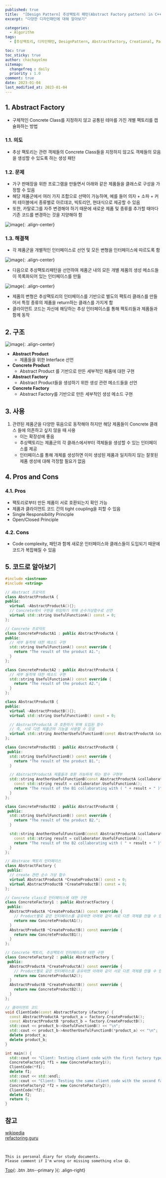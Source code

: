 ```yaml
---
published: true
title:  "[Design Pattern] 추상팩토리 패턴(Abstract Factory pattern) in C++"
excerpt: "다양한 디자인패턴에 대해 알아보기"

categories:
  - Algorithm
tags:
  - [추상팩토리, 디자인패턴, DesignPattern, AbstractFactory, Creational, Pattern]

toc: true
toc_sticky: true
author: chachayelmo
sitemap:
  changefreq : daily
  priority : 1.0
comment: true
date: 2023-01-04
last_modified_at: 2023-01-04
---
```


## 1. Abstract Factory

- 구체적인 Concrete Class를 지정하지 않고 공통된 테마를 가진 개별 팩토리를 캡슐화하는 방법

### 1.1. 의도

- 추상 팩토리는 관련 객체들의 Concrete Class들을 지정하지 않고도 객체들의 모음을 생성할 수 있도록 하는 생성 패턴

### 1.2. 문제

- 가구 판매장을 위한 프로그램을 만들면서 아래와 같은 제품들을 클래스로 구성을 가정할 수 있음
- 해당 제품군에서 여러 가지 조합으로 선택이 가능하며, 예를 들어 의자 + 소파 + 커피 테이블에서 종류별로 아르데코, 빅토리안, 현대식으로 제공할 수 있음
- 또한, 카탈로그를 자주 변경해야 하기 때문에 새로운 제품 및 종류를 추가할 때마다 기존 코드를 변경하는 것을 지양해야 함

![image](https://user-images.githubusercontent.com/23397039/210967569-6af956f1-eda5-43da-b458-a644e53dfb6f.png){: .align-center}

### 1.3. 해결책

- 각 제품군을 개별적인 인터페이스로 선언 및 모든 변형을 인터페이스에 따르도록 함

![image](https://user-images.githubusercontent.com/23397039/210967628-7decbbf8-5680-4c03-9c7a-af8df04da202.png){: .align-center}

- 다음으로 추상팩토리패턴을 선언하여 제품군 내의 모든 개별 제품의 생성 메소드들이 목록화되어 있는 인터페이스를 만듦

![image](https://user-images.githubusercontent.com/23397039/210967696-00279c43-5939-4d7b-b399-efabfd857e8a.png){: .align-center}

- 제품의 변형은 추상팩토리의 인터페이스를 기반으로 별도의 팩토리 클래스를 만들어서 특정 종류의 제품을 return하는 클래스를 가지게 함
- 클라이언트 코드는 자신에 해당하는 추상 인터페이스를 통해 팩토리들과 제품들과 함께 동작

## 2. 구조

![image](https://user-images.githubusercontent.com/23397039/210967757-0591952f-7eea-41e3-9e25-30ebc1a73a65.png){: .align-center}

- **Abstract Product**
    - 제품들을 위한 Interface 선언
- **Concrete Product**
    - Abstract Product 를 기반으로 만든 세부적인 제품에 대한 구현
- **Abstract Factory**
    - Abstract Product들을 생성하기 위한 생성 관련 메소드들을 선언
- **Concrete Factory**
    - Abstract Factory를 기반으로 만든 세부적인 생성 메소드 구현

## 3. 사용

1. 관련된 제품군을 다양한 묶음으로 동작해야 하지만 해당 제품들이 Concrete 클래스 들에 의존하고 싶지 않을 때 사용
    - 이는 확장성에 좋음
    - 추상팩토리는 제품군의 각 클래스에서부터 객체들을 생성할 수 있는 인터페이스를 제공
    - 인터페이스를 통해 개체를 생성하면 이미 생성된 제품과 일치하지 않는 잘못된 제품 생성에 대해 걱정할 필요가 없음

## 4. Pros and Cons

### 4.1. Pros
- 팩토리로부터 만든 제품이 서로 호환되는지 확인 가능
- 제품과 클라이언트 코드 간의 tight coupling을 피할 수 있음
- Single Responsibility Principle
- Open/Closed Principle

### 4.2. Cons
- Code complexity, 패턴과 함께 새로운 인터페이스와 클래스들이 도입되기 때문에 코드가 복잡해질 수 있음

## 5. 코드로 알아보기

```cpp
#include <iostream>
#include <string>

// Abstract 프로덕트
class AbstractProductA {
public:
  virtual ~AbstractProductA(){};
  // Concrete에서 구현을 위임하기 위해 순수가상함수로 선언
  virtual std::string UsefulFunctionA() const = 0;
};

// Concrete 프로덕트
class ConcreteProductA1 : public AbstractProductA {
public:
  // 세부 동작에 대한 메소드 구현
  std::string UsefulFunctionA() const override {
    return "The result of the product A1.";
  }
};

class ConcreteProductA2 : public AbstractProductA {
  // 세부 동작에 대한 메소드 구현
  std::string UsefulFunctionA() const override {
    return "The result of the product A2.";
  }
};

class AbstractProductB {
public:
  virtual ~AbstractProductB(){};
  virtual std::string UsefulFunctionB() const = 0;

  // AbstractProductA 과 호환하기 위해 도입된 함수
  // 즉, 서로 다른 제품군의 기능을 사용할 수 있음
  virtual std::string AnotherUsefulFunctionB(const AbstractProductA &collaborator) const = 0;
};

class ConcreteProductB1 : public AbstractProductB {
 public:
  std::string UsefulFunctionB() const override {
    return "The result of the product B1.";
  }

  // AbstractProductA 제품들과 호환 가능하게 하는 함수 구현부
  std::string AnotherUsefulFunctionB(const AbstractProductA &collaborator) const override {
    const std::string result = collaborator.UsefulFunctionA();
    return "The result of the B1 collaborating with ( " + result + " )";
  }
};

class ConcreteProductB2 : public AbstractProductB {
 public:
  std::string UsefulFunctionB() const override {
    return "The result of the product B2.";
  }

  std::string AnotherUsefulFunctionB(const AbstractProductA &collaborator) const override {
    const std::string result = collaborator.UsefulFunctionA();
    return "The result of the B2 collaborating with ( " + result + " )";
  }
};

// Abstrace 팩토리 인터페이스
class AbstractFactory {
 public:
  // create 관련 순수 가상 함수
  virtual AbstractProductA *CreateProductA() const = 0;
  virtual AbstractProductB *CreateProductB() const = 0;
};

// Concrete class로 인터페이스에 대한 구현
class ConcreteFactory1 : public AbstractFactory {
 public:
  AbstractProductA *CreateProductA() const override {
    // Product별로 같은 인터페이스를 공유하면 아래와 같이 서로 다른 객체를 만들 수 있음
    return new ConcreteProductA1();
  }
  AbstractProductB *CreateProductB() const override {
    return new ConcreteProductB1();
  }
};

// Concrete 팩토리, 추상팩토리 인터페이스에 대한 구현
class ConcreteFactory2 : public AbstractFactory {
 public:
  AbstractProductA *CreateProductA() const override {
    // Product별로 같은 인터페이스를 공유하면 아래와 같이 서로 다른 객체를 만들 수 있음
    return new ConcreteProductA2();
  }
  AbstractProductB *CreateProductB() const override {
    return new ConcreteProductB2();
  }
};

// 클라이언트 코드
void ClientCode(const AbstractFactory &factory) {
  const AbstractProductA *product_a = factory.CreateProductA();
  const AbstractProductB *product_b = factory.CreateProductB();
  std::cout << product_b->UsefulFunctionB() << "\n";
  std::cout << product_b->AnotherUsefulFunctionB(*product_a) << "\n";
  delete product_a;
  delete product_b;
}

int main() {
  std::cout << "Client: Testing client code with the first factory type:\n";
  ConcreteFactory1 *f1 = new ConcreteFactory1();
  ClientCode(*f1);
  delete f1;
  std::cout << std::endl;
  std::cout << "Client: Testing the same client code with the second factory type:\n";
  ConcreteFactory2 *f2 = new ConcreteFactory2();
  ClientCode(*f2);
  delete f2;
  return 0;
}
```

## 참고
[wikipedia](https://en.wikipedia.org/wiki/Abstract_factory_pattern)  
[refactoring.guru](https://refactoring.guru/design-patterns/abstract-factory)

<br>

    This is personal diary for study documents.
    Please comment if I'm wrong or missing something else 😄. 

[Top](#){: .btn .btn--primary }{: .align-right}